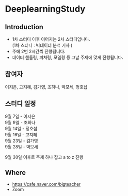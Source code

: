 # DeeplearningStudy

## Introduction 
- 1차 스터디 이후 이어지는 2차 스터디입니다.<br>
  (1차 스터디 : 빅데이터 분석 기사 )
- 주에 2번 2시간씩 진행됩니다.
- 데이터 핸들링, 피쳐링, 모델링 등 그날 주제에 맞게 진행됩니다.

## 참여자
이지은, 고지혜, 김가영, 조하나, 박모세, 정호섭

## 스터디 일정 
9월 7일 - 이지은<br>
9월 9일 - 조하나<br>
9월 14일 - 정호섭<br>
9월 16일 - 고지혜<br>
9월 23일 - 김가영 <br>
9월 28일 - 박모세<br>

9월 30일 이후로 주제 하나 잡고 a to z 진행 

## Where 
- https://cafe.naver.com/bigteacher
- Zoom 
